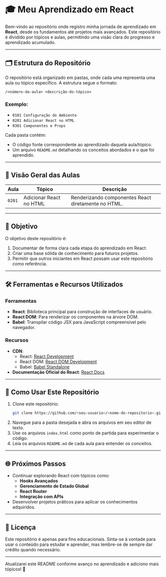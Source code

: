 # 🎓 Meu Aprendizado em React

Bem-vindo ao repositório onde registro minha jornada de aprendizado em **React**, desde os fundamentos até projetos mais avançados. Este repositório é dividido por tópicos e aulas, permitindo uma visão clara do progresso e aprendizado acumulado.

---

## 🗂 Estrutura do Repositório

O repositório está organizado em pastas, onde cada uma representa uma aula ou tópico específico. A estrutura segue o formato:

```
/<número-da-aula> <descrição-do-tópico>
```

### Exemplo:
- `0101 Configuração do Ambiente`
- `0201 Adicionar React no HTML`
- `0301 Componentes e Props`

Cada pasta contém:
- O código fonte correspondente ao aprendizado daquela aula/tópico.
- Um arquivo `README.md` detalhando os conceitos abordados e o que foi aprendido.

---

## 📖 Visão Geral das Aulas

| Aula           | Tópico                       | Descrição                                                |
|-----------------|------------------------------|---------------------------------------------------------|
| `0201`         | Adicionar React no HTML      | Renderizando componentes React diretamente no HTML.     |

---

## 🚀 Objetivo

O objetivo deste repositório é:
1. Documentar de forma clara cada etapa do aprendizado em React.
2. Criar uma base sólida de conhecimento para futuros projetos.
3. Permitir que outros iniciantes em React possam usar este repositório como referência.

---

## 🛠 Ferramentas e Recursos Utilizados

### Ferramentas
- **React**: Biblioteca principal para construção de interfaces de usuário.
- **React DOM**: Para renderizar os componentes na árvore DOM.
- **Babel**: Transpilar código JSX para JavaScript compreensível pelo navegador.

### Recursos
- **CDN**:
  - React: [React Development](https://unpkg.com/react@18/umd/react.development.js)
  - React DOM: [React DOM Development](https://unpkg.com/react-dom@18/umd/react-dom.development.js)
  - Babel: [Babel Standalone](https://unpkg.com/@babel/standalone/babel.min.js)
- **Documentação Oficial do React**: [React Docs](https://reactjs.org/docs/getting-started.html)

---

## 🌟 Como Usar Este Repositório

1. Clone este repositório:
   ```bash
   git clone https://github.com/<seu-usuario>/<nome-do-repositorio>.git
   ```
2. Navegue para a pasta desejada e abra os arquivos em seu editor de texto.
3. Use os arquivos `index.html` como ponto de partida para experimentar o código.
4. Leia os arquivos `README.md` de cada aula para entender os conceitos.

---

## 🌐 Próximos Passos

- Continuar explorando React com tópicos como:
  - **Hooks Avançados**
  - **Gerenciamento de Estado Global**
  - **React Router**
  - **Integração com APIs**
- Desenvolver projetos práticos para aplicar os conhecimentos adquiridos.

---

## 📝 Licença

Este repositório é apenas para fins educacionais. Sinta-se à vontade para usar o conteúdo para estudar e aprender, mas lembre-se de sempre dar crédito quando necessário.

---

Atualizarei este README conforme avanço no aprendizado e adiciono mais tópicos! 🎉
